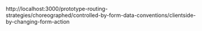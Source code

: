 http://localhost:3000/prototype-routing-strategies/choreographed/controlled-by-form-data-conventions/clientside-by-changing-form-action